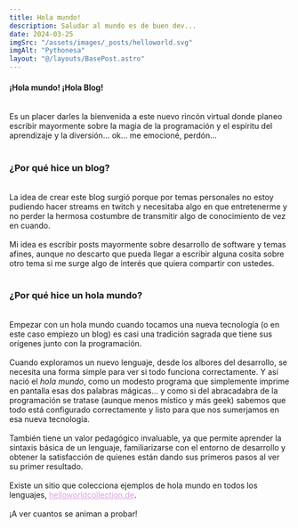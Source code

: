 ```yaml
---
title: Hola mundo!
description: Saludar al mundo es de buen dev...
date: 2024-03-25
imgSrc: "/assets/images/_posts/helloworld.svg"
imgAlt: "Pythonesa"
layout: "@/layouts/BasePost.astro"
---
```

#### **¡Hola mundo! ¡Hola Blog!**

</br>
Es un placer darles la bienvenida a este nuevo rincón virtual donde planeo escribir mayormente sobre la magia de la programación y el espíritu del aprendizaje y la diversión... ok... me emocioné, perdón...
</br></br>

### **¿Por qué hice un blog?**

</br>
La idea de crear este blog surgió porque por temas personales no estoy pudiendo hacer streams en twitch y necesitaba algo en que entretenerme y no perder la hermosa costumbre de transmitir algo de conocimiento de vez en cuando.
</br></br>
Mi idea es escribir posts mayormente sobre desarrollo de software y temas afines, aunque no descarto que pueda llegar a escribir alguna cosita sobre otro tema si me surge algo de interés que quiera compartir con ustedes.
</br></br>

### **¿Por qué hice un hola mundo?**

</br>
Empezar con un hola mundo cuando tocamos una nueva tecnología (o en este caso empiezo un blog) es casi una tradición sagrada que tiene sus orígenes junto con la programación.
</br></br>
Cuando exploramos un nuevo lenguaje, desde los albores del desarrollo, se necesita una forma simple para ver si todo funciona correctamente. Y así nació el <i>hola mundo</i>, como un modesto programa que simplemente imprime en pantalla esas dos palabras mágicas... y como si del abracadabra de la programación se tratase (aunque menos místico y más geek) sabemos que todo está configurado correctamente y listo para que nos sumerjamos en esa nueva tecnología.
</br></br>
También tiene un valor pedagógico invaluable, ya que permite aprender la sintaxis básica de un lenguaje, familiarizarse con el entorno de desarrollo y obtener la satisfacción de quienes están dando sus primeros pasos al ver su primer resultado.
</br></br>
Existe un sitio que colecciona ejemplos de hola mundo en todos los lenguajes, <a href="https://helloworldcollection.de" style="color: plum;">helloworldcollection.de</a>.
</br></br>
¡A ver cuantos se animan a probar!

